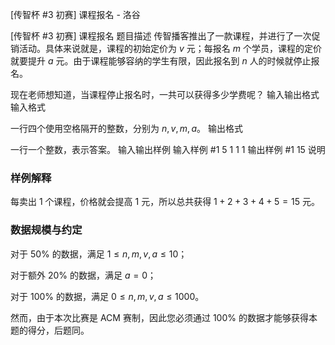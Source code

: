 



[传智杯 #3 初赛] 课程报名 - 洛谷














[传智杯 #3 初赛] 课程报名
题目描述
传智播客推出了一款课程，并进行了一次促销活动。具体来说就是，课程的初始定价为 $v$ 元；每报名 $m$ 个学员，课程的定价就要提升 $a$ 元。由于课程能够容纳的学生有限，因此报名到 $n$ 人的时候就停止报名。

现在老师想知道，当课程停止报名时，一共可以获得多少学费呢？
输入输出格式
输入格式

一行四个使用空格隔开的整数，分别为 $n,v,m,a$。
输出格式

一行一个整数，表示答案。
输入输出样例
输入样例 #1
5 1 1 1
输出样例 #1
15
说明
### 样例解释
每卖出 $1$ 个课程，价格就会提高 $1$ 元，所以总共获得 $1+2+3+4+5=15$ 元。

### 数据规模与约定
对于 $50\%$ 的数据，满足 $1 \leq n,m,v,a\leq 10$；

对于额外 $20\%$ 的数据，满足 $a=0$；

对于 $100\%$ 的数据，满足 $0 \leq n,m,v,a \leq 1000$。

然而，由于本次比赛是 ACM 赛制，因此您必须通过 $100\%$ 的数据才能够获得本题的得分，后题同。






